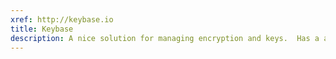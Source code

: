 ```yaml
---
xref: http://keybase.io
title: Keybase
description: A nice solution for managing encryption and keys.  Has a auto-encrypt file system and a chat client.
---
```

